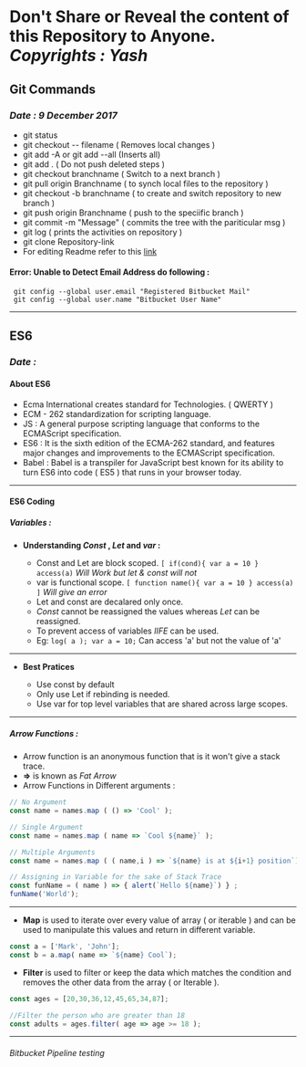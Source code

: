 # Don't Share or Reveal the content of this Repository to Anyone. _**Copyrights : Yash**_ 

## Git Commands

### _Date : 9 December 2017_ 

* git status
* git checkout  -- filename ( Removes local changes )
* git add -A or git add --all (Inserts all)
* git add . ( Do not push deleted steps )
* git checkout branchname ( Switch to a next branch )
* git pull origin Branchname ( to synch local files to the repository ) 
* git checkout -b branchname ( to create and switch repository to  new branch )
* git push origin Branchname ( push to the speciific branch )
* git commit -m "Message" ( commits the tree with the pariticular msg )
* git log ( prints the activities on repository )
* git clone Repository-link
* For editing Readme refer to this [link](https://github.com/adam-p/markdown-here/wiki/Markdown-Cheatsheet)

#### Error: Unable to Detect Email Address do following :

	 git config --global user.email "Registered Bitbucket Mail"
	 git config --global user.name "Bitbucket User Name"

___

## ES6

### _Date :_

#### About ES6

* Ecma International creates standard for Technologies. ( QWERTY )
* ECM - 262 standardization for scripting language.
* JS : A general purpose scripting language that conforms to the ECMAScript specification.
* ES6 : It is the sixth edition of the ECMA-262 standard, and features major changes and improvements to the ECMAScript specification.
* Babel : Babel is a transpiler for JavaScript best known for its ability to turn ES6 into code ( ES5 ) that runs in your browser today.

___

#### ES6 Coding

##### **Variables :**

* **Understanding _Const_ , _Let_ and _var_ :**

	* Const and Let are block scoped. ``` [ if(cond){ var a = 10 } access(a) ```  _Will Work but let & const will not_
	* var is functional scope. ``` [ function name(){ var a = 10 } access(a) ] ```  _Will give an error_ 
	* Let and const are decalared only once.
	* _Const_ cannot be reassigned the values whereas _Let_ can be reassigned.
	* To prevent access of variables _IIFE_ can be used.
	* Eg: ``` log( a ); var a = 10; ```  Can access 'a' but not the value of 'a' 
	
___	
	
* **Best Pratices**

	* Use const by default
	* Only use Let if rebinding is needed.
	* Use var for top level variables that are shared across large scopes.
	
___	
		
##### **Arrow Functions :**

* Arrow function is an anonymous function that is it won't give a stack trace.
* **=>** is known as _Fat Arrow_
* Arrow Functions in Different arguments :


```javascript
// No Argument
const name = names.map ( () => 'Cool' );

// Single Argument
const name = names.map ( name => `Cool ${name}` );

// Multiple Arguments
const name = names.map ( ( name,i ) => `${name} is at ${i+1} position`);

// Assigning in Variable for the sake of Stack Trace
const funName = ( name ) => { alert(`Hello ${name}`) } ;
funName('World');
```
___

* **Map** is used to iterate over every value of array ( or iterable ) and can be used to manipulate this values and return in different variable.
	
	
```javascript
const a = ['Mark', 'John'];
const b = a.map( name => `${name} Cool`);
```

* **Filter** is used to filter or keep the data which matches the condition and removes the other data from the array ( or Iterable ).
	
	
```javascript
const ages = [20,30,36,12,45,65,34,87];

//Filter the person who are greater than 18
const adults = ages.filter( age => age >= 18 );
```

___

###### Bitbucket Pipeline testing